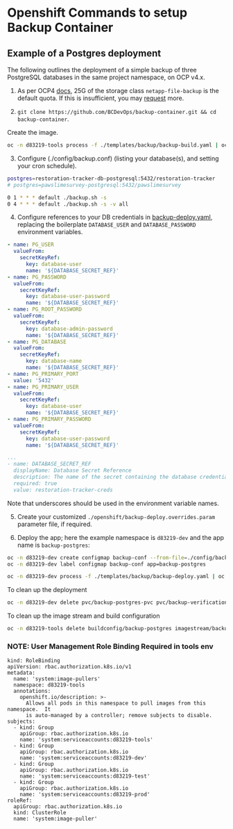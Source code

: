 # Openshift Commands to setup Backup Container

## <summary>Example of a Postgres deployment</summary>

The following outlines the deployment of a simple backup of three PostgreSQL databases in the same project namespace, on OCP v4.x.

1. As per OCP4 [docs](https://developer.gov.bc.ca/OCP4-Backup-and-Restore), 25G of the storage class `netapp-file-backup` is the default quota. If this is insufficient, you may [request](https://github.com/BCDevOps/devops-requests/issues/new/choose) more.

2. `git clone https://github.com/BCDevOps/backup-container.git && cd backup-container`.

Create the image.

```bash
oc -n d83219-tools process -f ./templates/backup/backup-build.yaml | oc -n d83219-tools create -f -
```

3. Configure (./config/backup.conf) (listing your database(s), and setting your cron schedule).

```bash
postgres=restoration-tracker-db-postgresql:5432/restoration-tracker
# postgres=pawslimesurvey-postgresql:5432/pawslimesurvey

0 1 * * * default ./backup.sh -s
0 4 * * * default ./backup.sh -s -v all
```

4. Configure references to your DB credentials in [backup-deploy.yaml](./openshift/templates/backup/backup-deploy.yaml), replacing the boilerplate `DATABASE_USER` and `DATABASE_PASSWORD` environment variables.

```yaml
- name: PG_USER
  valueFrom:
    secretKeyRef:
      key: database-user
      name: '${DATABASE_SECRET_REF}'
- name: PG_PASSWORD
  valueFrom:
    secretKeyRef:
      key: database-user-password
      name: '${DATABASE_SECRET_REF}'
- name: PG_ROOT_PASSWORD
  valueFrom:
    secretKeyRef:
      key: database-admin-password
      name: '${DATABASE_SECRET_REF}'
- name: PG_DATABASE
  valueFrom:
    secretKeyRef:
      key: database-name
      name: '${DATABASE_SECRET_REF}'
- name: PG_PRIMARY_PORT
  value: '5432'
- name: PG_PRIMARY_USER
  valueFrom:
    secretKeyRef:
      key: database-user
      name: '${DATABASE_SECRET_REF}'
- name: PG_PRIMARY_PASSWORD
  valueFrom:
    secretKeyRef:
      key: database-user-password
      name: '${DATABASE_SECRET_REF}'

...
- name: DATABASE_SECRET_REF
  displayName: Database Secret Reference
  description: The name of the secret containing the database credentials.
  required: true
  value: restoration-tracker-creds
```

Note that underscores should be used in the environment variable names.

5. Create your customized `./openshift/backup-deploy.overrides.param` parameter file, if required.

6. Deploy the app; here the example namespace is `d83219-dev` and the app name is `backup-postgres`:

```bash
oc -n d83219-dev create configmap backup-conf --from-file=./config/backup.conf
oc -n d83219-dev label configmap backup-conf app=backup-postgres

oc -n d83219-dev process -f ./templates/backup/backup-deploy.yaml | oc -n d83219-dev create -f -
```

To clean up the deployment

```bash
oc -n d83219-dev delete pvc/backup-postgres-pvc pvc/backup-verification secret/backup-postgres secret/ftp-secret dc/backup-postgres networkpolicy/backup-postgres configmap/backup-conf
```

To clean up the image stream and build configuration

```bash
oc -n d83219-tools delete buildconfig/backup-postgres imagestream/backup-postgres 
```

### NOTE: User Management Role Binding Required in tools env
```
kind: RoleBinding
apiVersion: rbac.authorization.k8s.io/v1
metadata:
  name: 'system:image-pullers'
  namespace: d83219-tools
  annotations:
    openshift.io/description: >-
      Allows all pods in this namespace to pull images from this namespace.  It
      is auto-managed by a controller; remove subjects to disable.
subjects:
  - kind: Group
    apiGroup: rbac.authorization.k8s.io
    name: 'system:serviceaccounts:d83219-tools'
  - kind: Group
    apiGroup: rbac.authorization.k8s.io
    name: 'system:serviceaccounts:d83219-dev'
  - kind: Group
    apiGroup: rbac.authorization.k8s.io
    name: 'system:serviceaccounts:d83219-test'
  - kind: Group
    apiGroup: rbac.authorization.k8s.io
    name: 'system:serviceaccounts:d83219-prod'
roleRef:
  apiGroup: rbac.authorization.k8s.io
  kind: ClusterRole
  name: 'system:image-puller'
```